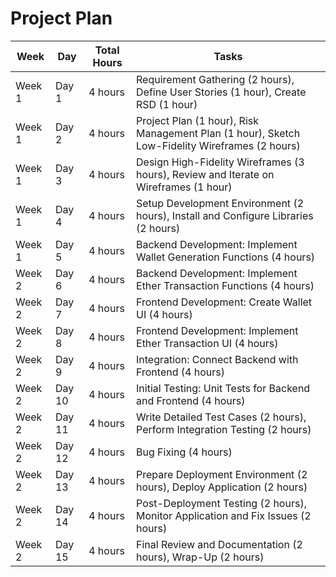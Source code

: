 # Project Plan


| **Week** | **Day** | **Total Hours** | **Tasks**                                                                                   |
|----------|---------|-----------------|---------------------------------------------------------------------------------------------|
| Week 1   | Day 1   | 4 hours         | Requirement Gathering (2 hours), Define User Stories (1 hour), Create RSD (1 hour)          |
| Week 1   | Day 2   | 4 hours         | Project Plan (1 hour), Risk Management Plan (1 hour), Sketch Low-Fidelity Wireframes (2 hours) |
| Week 1   | Day 3   | 4 hours         | Design High-Fidelity Wireframes (3 hours), Review and Iterate on Wireframes (1 hour)        |
| Week 1   | Day 4   | 4 hours         | Setup Development Environment (2 hours), Install and Configure Libraries (2 hours)          |
| Week 1   | Day 5   | 4 hours         | Backend Development: Implement Wallet Generation Functions (4 hours)                       |
| Week 2   | Day 6   | 4 hours         | Backend Development: Implement Ether Transaction Functions (4 hours)                       |
| Week 2   | Day 7   | 4 hours         | Frontend Development: Create Wallet UI (4 hours)                                            |
| Week 2   | Day 8   | 4 hours         | Frontend Development: Implement Ether Transaction UI (4 hours)                              |
| Week 2   | Day 9   | 4 hours         | Integration: Connect Backend with Frontend (4 hours)                                        |
| Week 2   | Day 10  | 4 hours         | Initial Testing: Unit Tests for Backend and Frontend (4 hours)                              |
| Week 2   | Day 11  | 4 hours         | Write Detailed Test Cases (2 hours), Perform Integration Testing (2 hours)                  |
| Week 2   | Day 12  | 4 hours         | Bug Fixing (4 hours)                                                                        |
| Week 2   | Day 13  | 4 hours         | Prepare Deployment Environment (2 hours), Deploy Application (2 hours)                      |
| Week 2   | Day 14  | 4 hours         | Post-Deployment Testing (2 hours), Monitor Application and Fix Issues (2 hours)             |
| Week 2   | Day 15  | 4 hours         | Final Review and Documentation (2 hours), Wrap-Up (2 hours)                                 |
